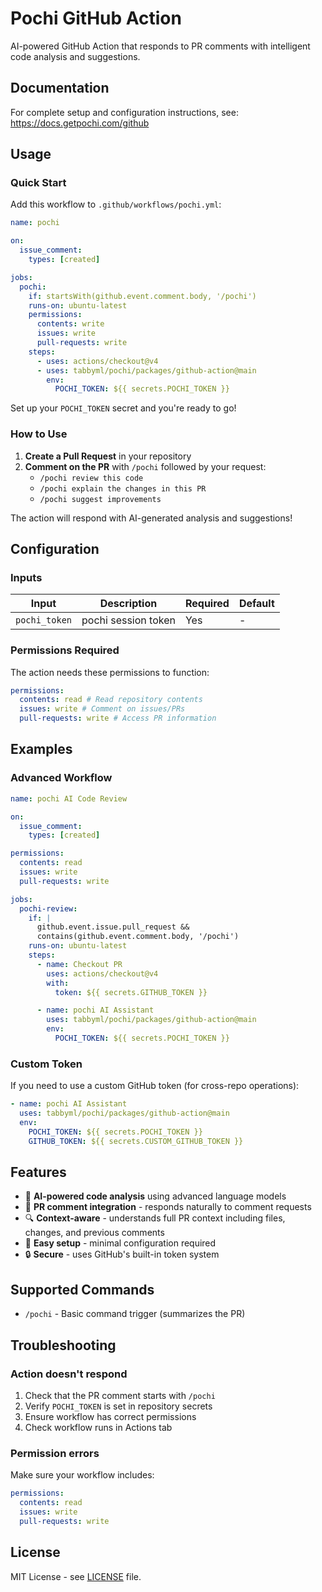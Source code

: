# Pochi GitHub Action

AI-powered GitHub Action that responds to PR comments with intelligent code analysis and suggestions.

## Documentation

For complete setup and configuration instructions, see: https://docs.getpochi.com/github

## Usage

### Quick Start

Add this workflow to `.github/workflows/pochi.yml`:

```yaml
name: pochi

on:
  issue_comment:
    types: [created]

jobs:
  pochi:
    if: startsWith(github.event.comment.body, '/pochi')
    runs-on: ubuntu-latest
    permissions:
      contents: write
      issues: write
      pull-requests: write
    steps:
      - uses: actions/checkout@v4
      - uses: tabbyml/pochi/packages/github-action@main
        env:
          POCHI_TOKEN: ${{ secrets.POCHI_TOKEN }}
```

Set up your `POCHI_TOKEN` secret and you're ready to go!

### How to Use

1. **Create a Pull Request** in your repository
2. **Comment on the PR** with `/pochi` followed by your request:
   - `/pochi review this code`
   - `/pochi explain the changes in this PR`
   - `/pochi suggest improvements`

The action will respond with AI-generated analysis and suggestions!

## Configuration

### Inputs

| Input         | Description         | Required | Default |
| ------------- | ------------------- | -------- | ------- |
| `pochi_token` | pochi session token | Yes      | -       |

### Permissions Required

The action needs these permissions to function:

```yaml
permissions:
  contents: read # Read repository contents
  issues: write # Comment on issues/PRs
  pull-requests: write # Access PR information
```

## Examples

### Advanced Workflow

```yaml
name: pochi AI Code Review

on:
  issue_comment:
    types: [created]

permissions:
  contents: read
  issues: write
  pull-requests: write

jobs:
  pochi-review:
    if: |
      github.event.issue.pull_request && 
      contains(github.event.comment.body, '/pochi')
    runs-on: ubuntu-latest
    steps:
      - name: Checkout PR
        uses: actions/checkout@v4
        with:
          token: ${{ secrets.GITHUB_TOKEN }}

      - name: pochi AI Assistant
        uses: tabbyml/pochi/packages/github-action@main
        env:
          POCHI_TOKEN: ${{ secrets.POCHI_TOKEN }}
```

### Custom Token

If you need to use a custom GitHub token (for cross-repo operations):

```yaml
- name: pochi AI Assistant
  uses: tabbyml/pochi/packages/github-action@main
  env:
    POCHI_TOKEN: ${{ secrets.POCHI_TOKEN }}
    GITHUB_TOKEN: ${{ secrets.CUSTOM_GITHUB_TOKEN }}
```

## Features

- 🤖 **AI-powered code analysis** using advanced language models
- 💬 **PR comment integration** - responds naturally to comment requests
- 🔍 **Context-aware** - understands full PR context including files, changes, and previous comments
- 🚀 **Easy setup** - minimal configuration required
- 🔒 **Secure** - uses GitHub's built-in token system

## Supported Commands

- `/pochi` - Basic command trigger (summarizes the PR)

## Troubleshooting

### Action doesn't respond

1. Check that the PR comment starts with `/pochi`
2. Verify `POCHI_TOKEN` is set in repository secrets
3. Ensure workflow has correct permissions
4. Check workflow runs in Actions tab

### Permission errors

Make sure your workflow includes:

```yaml
permissions:
  contents: read
  issues: write
  pull-requests: write
```

## License

MIT License - see [LICENSE](LICENSE) file.
